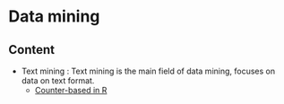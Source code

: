# Data mining



## Content

* Text mining : Text mining is the main field of data mining, focuses on data on text format.
  * [Counter-based in R](tm_r.md)


